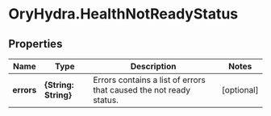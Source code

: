 # OryHydra.HealthNotReadyStatus

## Properties
Name | Type | Description | Notes
------------ | ------------- | ------------- | -------------
**errors** | **{String: String}** | Errors contains a list of errors that caused the not ready status. | [optional] 


